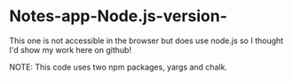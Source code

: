 # Notes-app-Node.js-version-
This one is not accessible in the browser but does use node.js so I thought I'd show my work here on github!

NOTE: This code uses two npm packages, yargs and chalk. 
